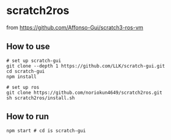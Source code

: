 # scratch2ros
from https://github.com/Affonso-Gui/scratch3-ros-vm

## How to use

```
# set up scratch-gui
git clone --depth 1 https://github.com/LLK/scratch-gui.git
cd scratch-gui
npm install

# set up ros
git clone https://github.com/noriokun4649/scratch2ros.git
sh scratch2ros/install.sh
```

## How to run
```
npm start # cd is scratch-gui
```
